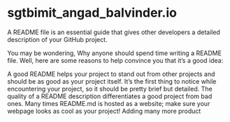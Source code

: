 # sgtbimit_angad_balvinder.io
A README file is an essential guide that gives other developers a detailed description of your GitHub project.

You may be wondering, Why anyone should spend time writing a README file. Well, here are some reasons to help convince you that it’s a good idea:

A good README helps your project to stand out from other projects and should be as good as your project itself.
It’s the first thing to notice while encountering your project, so it should be pretty brief but detailed.
The quality of a README description differentiates a good project from bad ones.
Many times README.md is hosted as a website; make sure your webpage looks as cool as your project!
Adding many more product 
